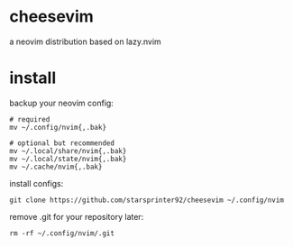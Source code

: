 # cheesevim
a neovim distribution based on lazy.nvim





# install
backup your neovim config:
```
# required
mv ~/.config/nvim{,.bak}

# optional but recommended
mv ~/.local/share/nvim{,.bak}
mv ~/.local/state/nvim{,.bak}
mv ~/.cache/nvim{,.bak}
```

install configs:
``` 
git clone https://github.com/starsprinter92/cheesevim ~/.config/nvim
```
remove .git for your repository later:
```
rm -rf ~/.config/nvim/.git
```
